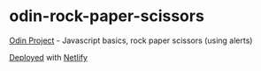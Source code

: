 # odin-rock-paper-scissors
[Odin Project](https://github.com/n4m3name/odin-project) - Javascript basics, rock paper scissors (using alerts)

[Deployed](https://odin-rok-papr-scsr.netlify.app/) with [Netlify](https://www.netlify.com/)